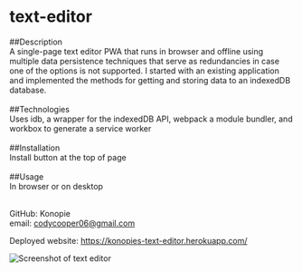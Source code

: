 # text-editor

##Description <br>
  A single-page text editor PWA that runs in browser and offline using multiple data persistence techniques
  that serve as redundancies in case one of the options is not supported. I started with an existing application
  and implemented the methods for getting and storing data to an indexedDB database. 
<br>
<br>
##Technologies <br>
  Uses idb, a wrapper for the indexedDB API, webpack a module bundler, and workbox to generate a service worker
<br><br>
##Installation <br>
  Install button at the top of page
<br><br>
##Usage <br>
  In browser or on desktop
  <br><br>
  
GitHub: Konopie <br>
email: codycooper06@gmail.com

Deployed website: https://konopies-text-editor.herokuapp.com/
  
![Screenshot of text editor](https://user-images.githubusercontent.com/99047158/200736812-e1e58e5f-0241-47df-bc39-352c701eaec2.png)
